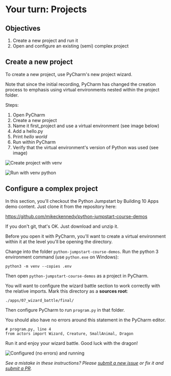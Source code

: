 # Your turn: Projects

## Objectives

1. Create a new project and run it
2. Open and configure an existing (semi) complex project

## Create a new project

To create a new project, use PyCharm's new project wizard. 

Note that since the initial recording, PyCharm has changed the creation process to emphasis using virtual environments nested within the project folder.

Steps:

1. Open PyCharm
2. Create a new project
3. Name it first_project and use a virtual environment (see image below)
4. Add a hello.py
5. Print *hello world*
6. Run within PyCharm
7. Verify that the virtual environment's version of Python was used (see image)

![Create project with venv](./resources/virtualenv.png)

![Run with venv python](./resources/hello.png)

## Configure a complex project

In this section, you'll checkout the Python Jumpstart by Building 10 Apps demo content. Just clone it from the repository here:

https://github.com/mikeckennedy/python-jumpstart-course-demos

If you don't git, that's OK. Just download and unzip it.

Before you open it with PyCharm, you'll want to create a virtual environment within it at the level you'll be opening the directory.

Change into the folder `python-jumpstart-course-demos`. Run the python 3 environment command (use `python.exe` on Windows):

`python3 -m venv --copies .env`

Then open `python-jumpstart-course-demos` as a project in PyCharm.

You will want to configure the wizard battle section to work correctly with the relative imports. Mark this directory as a **sources root**:

`./apps/07_wizard_battle/final/`

Then configure PyCharm to run `program.py` in that folder.

You should also have no errors around this statement in the PyCharm editor.

	# program.py, line 4
	from actors import Wizard, Creature, SmallAnimal, Dragon

Run it and enjoy your wizard battle. Good luck with the dragon!

![Configured (no errors) and running](./resources/config-run.png)

*See a mistake in these instructions? Please [submit a new issue](https://github.com/talkpython/mastering-pycharm-course/issues) or fix it and [submit a PR](https://github.com/talkpython/mastering-pycharm-course/pulls).*
